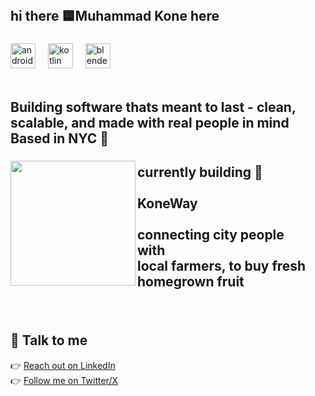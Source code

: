 <br clear="both">

<h2 align="left">hi there 🟦Muhammad Kone here</h2>

###

<div align="left">
  <img src="https://cdn.jsdelivr.net/gh/devicons/devicon/icons/androidstudio/androidstudio-original.svg" height="40" alt="androidstudio logo"  />
  <img width="12" />
  <img src="https://cdn.jsdelivr.net/gh/devicons/devicon/icons/kotlin/kotlin-original.svg" height="40" alt="kotlin logo"  />
  <img width="12" />
  <img src="https://cdn.jsdelivr.net/gh/devicons/devicon/icons/blender/blender-original.svg" height="40" alt="blender logo"  />
</div>
<br clear="both">

<h2 align="left">Building software thats meant to last - clean, scalable, and made with real people in mind <br>Based in NYC 🗽</h2>

###

<img align="left" height="200" src="https://sigmawire.net/i/04/CdXNv0.png"  />

###

<h2 align="left">currently building 📲<br><br>KoneWay                                                       <br><br>connecting city people<br> with <br>local farmers, to buy fresh homegrown fruit</h2>

###

<br clear="both">

<h2 align="left">💬 Talk to me</h2>

👉 [Reach out on LinkedIn](https://www.linkedin.com/in/muhammad-kone-853a20357/)  
👉 [Follow me on Twitter/X](https://x.com/ProgrammingProg)

###
